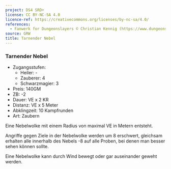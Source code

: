 ```yaml
---
project: DS4 SRD+
license: CC BY-NC-SA 4.0
licence-ref: https://creativecommons.org/licenses/by-nc-sa/4.0/
references: 
  - Fanwerk for Dungeonslayers © Christian Kennig (https://www.dungeonslayers.net/)
source: GRW
title: Tarnender Nebel
---
```


### Tarnender Nebel

- Zugangsstufen:
  - Heiler: -
  - Zauberer: 4
  - Schwarzmagier: 3
- Preis: 140GM
- ZB: -2
- Dauer: VE x 2 KR
- Distanz: VE x 5 Meter
- Abklingzeit: 10 Kampfrunden
- Art: Zaubern

Eine Nebelwolke mit einem Radius von maximal VE in Metern entsteht.

Angriffe gegen Ziele in der Nebelwolke werden um 8 erschwert, gleichsam erhalten alle innerhalb des Nebels -8 auf alle Proben, bei denen man besser sehen können sollte.

Eine Nebelwolke kann durch Wind bewegt oder gar auseinander geweht werden.

